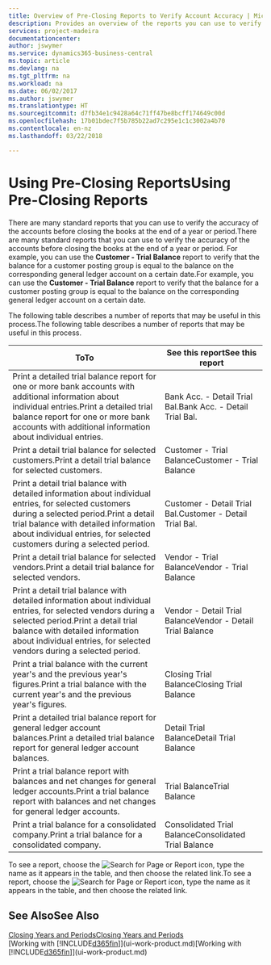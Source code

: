 ```yaml
---
title: Overview of Pre-Closing Reports to Verify Account Accuracy | Microsoft Docs
description: Provides an overview of the reports you can use to verify the accuracy of accounts before closing the books at the end of a year or period.
services: project-madeira
documentationcenter: 
author: jswymer
ms.service: dynamics365-business-central
ms.topic: article
ms.devlang: na
ms.tgt_pltfrm: na
ms.workload: na
ms.date: 06/02/2017
ms.author: jswymer
ms.translationtype: HT
ms.sourcegitcommit: d7fb34e1c9428a64c71ff47be8bcff174649c00d
ms.openlocfilehash: 17b01bdec7f5b785b22ad7c295e1c1c3002a4b70
ms.contentlocale: en-nz
ms.lasthandoff: 03/22/2018

---
```

# <a name="using-pre-closing-reports"></a><span data-ttu-id="2860c-103">Using Pre-Closing Reports</span><span class="sxs-lookup"><span data-stu-id="2860c-103">Using Pre-Closing Reports</span></span>
<span data-ttu-id="2860c-104">There are many standard reports that you can use to verify the accuracy of the accounts before closing the books at the end of a year or period.</span><span class="sxs-lookup"><span data-stu-id="2860c-104">There are many standard reports that you can use to verify the accuracy of the accounts before closing the books at the end of a year or period.</span></span> <span data-ttu-id="2860c-105">For example, you can use the **Customer - Trial Balance** report to verify that the balance for a customer posting group is equal to the balance on the corresponding general ledger account on a certain date.</span><span class="sxs-lookup"><span data-stu-id="2860c-105">For example, you can use the **Customer - Trial Balance** report to verify that the balance for a customer posting group is equal to the balance on the corresponding general ledger account on a certain date.</span></span>

<span data-ttu-id="2860c-106">The following table describes a number of reports that may be useful in this process.</span><span class="sxs-lookup"><span data-stu-id="2860c-106">The following table describes a number of reports that may be useful in this process.</span></span>

| <span data-ttu-id="2860c-107">To</span><span class="sxs-lookup"><span data-stu-id="2860c-107">To</span></span> | <span data-ttu-id="2860c-108">See this report</span><span class="sxs-lookup"><span data-stu-id="2860c-108">See this report</span></span> |
| --- | --- |
| <span data-ttu-id="2860c-109">Print a detailed trial balance report for one or more bank accounts with additional information about individual entries.</span><span class="sxs-lookup"><span data-stu-id="2860c-109">Print a detailed trial balance report for one or more bank accounts with additional information about individual entries.</span></span> |<span data-ttu-id="2860c-110">Bank Acc. - Detail Trial Bal.</span><span class="sxs-lookup"><span data-stu-id="2860c-110">Bank Acc. - Detail Trial Bal.</span></span> |
| <span data-ttu-id="2860c-111">Print a detail trial balance for selected customers.</span><span class="sxs-lookup"><span data-stu-id="2860c-111">Print a detail trial balance for selected customers.</span></span> |<span data-ttu-id="2860c-112">Customer - Trial Balance</span><span class="sxs-lookup"><span data-stu-id="2860c-112">Customer - Trial Balance</span></span> |
| <span data-ttu-id="2860c-113">Print a detail trial balance with detailed information about individual entries, for selected customers during a selected period.</span><span class="sxs-lookup"><span data-stu-id="2860c-113">Print a detail trial balance with detailed information about individual entries, for selected customers during a selected period.</span></span> |<span data-ttu-id="2860c-114">Customer - Detail Trial Bal.</span><span class="sxs-lookup"><span data-stu-id="2860c-114">Customer - Detail Trial Bal.</span></span> |
| <span data-ttu-id="2860c-115">Print a detail trial balance for selected vendors.</span><span class="sxs-lookup"><span data-stu-id="2860c-115">Print a detail trial balance for selected vendors.</span></span> |<span data-ttu-id="2860c-116">Vendor - Trial Balance</span><span class="sxs-lookup"><span data-stu-id="2860c-116">Vendor - Trial Balance</span></span> |
| <span data-ttu-id="2860c-117">Print a detail trial balance with detailed information about individual entries, for selected vendors during a selected period.</span><span class="sxs-lookup"><span data-stu-id="2860c-117">Print a detail trial balance with detailed information about individual entries, for selected vendors during a selected period.</span></span> |<span data-ttu-id="2860c-118">Vendor - Detail Trial Balance</span><span class="sxs-lookup"><span data-stu-id="2860c-118">Vendor - Detail Trial Balance</span></span> |
| <span data-ttu-id="2860c-119">Print a trial balance with the current year's and the previous year's figures.</span><span class="sxs-lookup"><span data-stu-id="2860c-119">Print a trial balance with the current year's and the previous year's figures.</span></span> |<span data-ttu-id="2860c-120">Closing Trial Balance</span><span class="sxs-lookup"><span data-stu-id="2860c-120">Closing Trial Balance</span></span> |
| <span data-ttu-id="2860c-121">Print a detailed trial balance report for general ledger account balances.</span><span class="sxs-lookup"><span data-stu-id="2860c-121">Print a detailed trial balance report for general ledger account balances.</span></span> |<span data-ttu-id="2860c-122">Detail Trial Balance</span><span class="sxs-lookup"><span data-stu-id="2860c-122">Detail Trial Balance</span></span> |
| <span data-ttu-id="2860c-123">Print a trial balance report with balances and net changes for general ledger accounts.</span><span class="sxs-lookup"><span data-stu-id="2860c-123">Print a trial balance report with balances and net changes for general ledger accounts.</span></span> |<span data-ttu-id="2860c-124">Trial Balance</span><span class="sxs-lookup"><span data-stu-id="2860c-124">Trial Balance</span></span> |
| <span data-ttu-id="2860c-125">Print a trial balance for a consolidated company.</span><span class="sxs-lookup"><span data-stu-id="2860c-125">Print a trial balance for a consolidated company.</span></span> |<span data-ttu-id="2860c-126">Consolidated Trial Balance</span><span class="sxs-lookup"><span data-stu-id="2860c-126">Consolidated Trial Balance</span></span> |

<span data-ttu-id="2860c-127">To see a report, choose the ![Search for Page or Report](media/ui-search/search_small.png "Search for Page or Report icon") icon, type the name as it appears in the table, and then choose the related link.</span><span class="sxs-lookup"><span data-stu-id="2860c-127">To see a report, choose the ![Search for Page or Report](media/ui-search/search_small.png "Search for Page or Report icon") icon, type the name as it appears in the table, and then choose the related link.</span></span>

## <a name="see-also"></a><span data-ttu-id="2860c-128">See Also</span><span class="sxs-lookup"><span data-stu-id="2860c-128">See Also</span></span>
[<span data-ttu-id="2860c-129">Closing Years and Periods</span><span class="sxs-lookup"><span data-stu-id="2860c-129">Closing Years and Periods</span></span>](year-close-years-periods.md)  
<span data-ttu-id="2860c-130">[Working with [!INCLUDE[d365fin](includes/d365fin_md.md)]](ui-work-product.md)</span><span class="sxs-lookup"><span data-stu-id="2860c-130">[Working with [!INCLUDE[d365fin](includes/d365fin_md.md)]](ui-work-product.md)</span></span>


